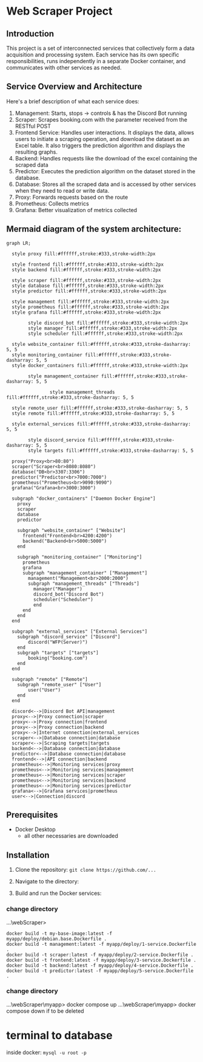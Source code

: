 Web Scraper Project
===

## Introduction

This project is a set of interconnected services that collectively form a data acquisition and processing system. Each service has its own specific responsibilities, runs independently in a separate Docker container, and communicates with other services as needed.

## Service Overview and Architecture

Here's a brief description of what each service does:

1. Management: Starts, stops -> controls & has the Discord Bot running
2. Scraper: Scrapes booking.com with the parameter received from the RESTful POST
3. Frontend Service: Handles user interactions. It displays the data, allows users to initiate a scraping operation, and download the dataset as an Excel table. It also triggers the prediction algorithm and displays the resulting graphs.
4. Backend: Handles requests like the download of the excel containing the scraped data
5. Predictor: Executes the prediction algorithm on the dataset stored in the database.
6. Database: Stores all the scraped data and is accessed by other services when they need to read or write data.
7. Proxy: Forwards requests based on the route 
8. Prometheus: Collects metrics
9. Grafana: Better visualization of metrics collected

##  Mermaid diagram of the system architecture:
```mermaid
graph LR;

  style proxy fill:#ffffff,stroke:#333,stroke-width:2px

  style frontend fill:#ffffff,stroke:#333,stroke-width:2px
  style backend fill:#ffffff,stroke:#333,stroke-width:2px

  style scraper fill:#ffffff,stroke:#333,stroke-width:2px
  style database fill:#ffffff,stroke:#333,stroke-width:2px
  style predictor fill:#ffffff,stroke:#333,stroke-width:2px

  style management fill:#ffffff,stroke:#333,stroke-width:2px
  style prometheus fill:#ffffff,stroke:#333,stroke-width:2px
  style grafana fill:#ffffff,stroke:#333,stroke-width:2px

        style discord_bot fill:#ffffff,stroke:#333,stroke-width:2px
        style manager fill:#ffffff,stroke:#333,stroke-width:2px
        style scheduler fill:#ffffff,stroke:#333,stroke-width:2px

  style website_container fill:#ffffff,stroke:#333,stroke-dasharray: 5, 5
  style monitoring_container fill:#ffffff,stroke:#333,stroke-dasharray: 5, 5
  style docker_containers fill:#ffffff,stroke:#333,stroke-width:2px

        style management_container fill:#ffffff,stroke:#333,stroke-dasharray: 5, 5

                style management_threads fill:#ffffff,stroke:#333,stroke-dasharray: 5, 5
  
  style remote_user fill:#ffffff,stroke:#333,stroke-dasharray: 5, 5
  style remote fill:#ffffff,stroke:#333,stroke-dasharray: 5, 5

  style external_services fill:#ffffff,stroke:#333,stroke-dasharray: 5, 5
    
        style discord_service fill:#ffffff,stroke:#333,stroke-dasharray: 5, 5
        style targets fill:#ffffff,stroke:#333,stroke-dasharray: 5, 5

  proxy("Proxy<br>80:80")
  scraper("Scraper<br>8080:8080")
  database("DB<br>3307:3306")
  predictor("Predictor<br>7000:7000")
  prometheus("Prometheus<br>9090:9090")
  grafana("Grafana<br>3000:3000")

  subgraph "docker_containers" ["Daemon Docker Engine"]
    proxy
    scraper
    database
    predictor

    subgraph "website_container" ["Website"]
      frontend("Frontend<br>4200:4200")
      backend("Backend<br>5000:5000")
    end

    subgraph "monitoring_container" ["Monitoring"]
      prometheus
      grafana
      subgraph "management_container" ["Management"]
        management("Management<br>2000:2000")
        subgraph "management_threads" ["Threads"]
          manager("Manager")
          discord_bot("Discord Bot")
          scheduler("Scheduler")
          end
      end
    end
  end

  subgraph "external_services" ["External Services"]
    subgraph "discord_service" ["Discord"]
        discord("WFP(Server)")
    end
    subgraph "targets" ["targets"]
        booking("booking.com")
    end
  end

  subgraph "remote" ["Remote"]
    subgraph "remote_user" ["User"]
        user("User")
    end
  end

  discord<-->|Discord Bot API|management
  proxy<-->|Proxy connection|scraper
  proxy<-->|Proxy connection|frontend
  proxy<-->|Proxy connection|backend
  proxy<-->|Internet connection|external_services
  scraper<-->|Database connection|database
  scraper<-->|Scraping targets|targets
  backend<-->|Database connection|database
  predictor<-->|Database connection|database
  frontend<-->|API connection|backend
  prometheus<-->|Monitoring services|proxy
  prometheus<-->|Monitoring services|management
  prometheus<-->|Monitoring services|scraper
  prometheus<-->|Monitoring services|backend
  prometheus<-->|Monitoring services|predictor
  grafana<-->|Grafana services|prometheus
  user<-->|Connection|discord
```

## Prerequisites

- Docker Desktop
  - all other necessaries are downloaded


## Installation

1. Clone the repository:
```git clone https://github.com/...```

2. Navigate to the directory:
3. Build and run the Docker services:


### change directory
...\webScraper>

```
docker build -t my-base-image:latest -f myapp/deploy/debian.base.Dockerfile .
docker build -t management:latest -f myapp/deploy/1-service.Dockerfile .
docker build -t scraper:latest -f myapp/deploy/2-service.Dockerfile .
docker build -t frontend:latest -f myapp/deploy/3-service.Dockerfile .
docker build -t backend:latest -f myapp/deploy/4-service.Dockerfile .
docker build -t predictor:latest -f myapp/deploy/5-service.Dockerfile .
```

### change directory
...\webScraper\myapp> docker compose up
...\webScraper\myapp> docker compose down
    if to be deleted

# terminal to database

inside docker:
```mysql -u root -p```

